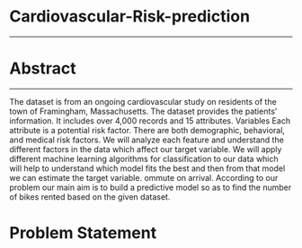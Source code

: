 # Cardiovascular-Risk-prediction
______________________________________________
# Abstract
______________________________________________________
The dataset is from an ongoing cardiovascular study on residents of the town of Framingham, Massachusetts. The dataset provides the patients’ information. It includes over 4,000 records and 15 attributes. Variables Each attribute is a potential risk factor. There are both demographic, behavioral, and medical risk factors. We will analyze each feature and understand the different factors in the data which affect our target variable. We will apply different machine learning algorithms for classification to our data which will help to understand which model fits the best and then from that model we can estimate the target variable. ommute on arrival. According to our problem our main aim is to build a predictive model so as to find the number of bikes rented based on the given dataset.

# Problem Statement
